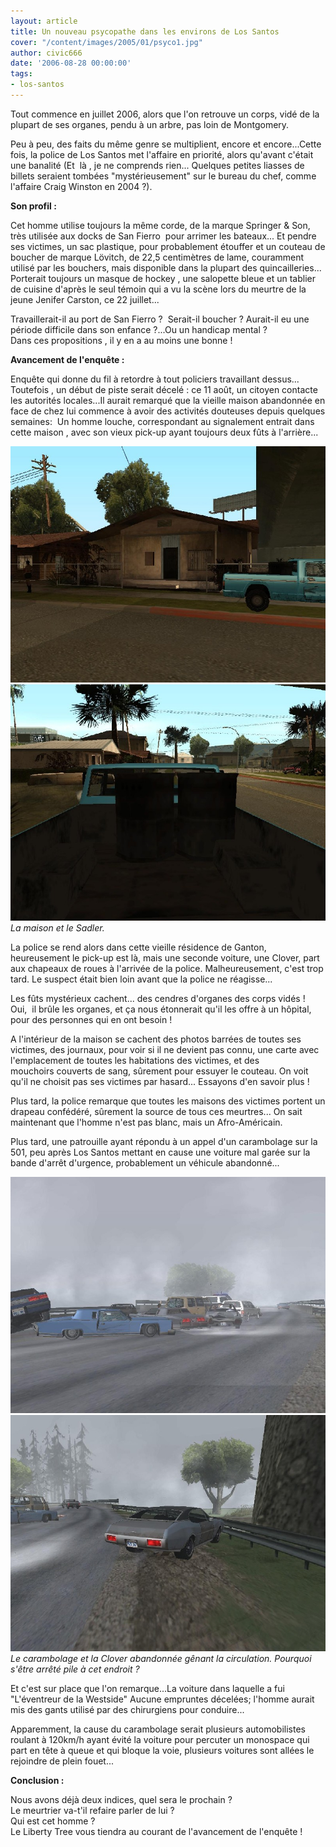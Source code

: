 ```yaml
---
layout: article
title: Un nouveau psycopathe dans les environs de Los Santos
cover: "/content/images/2005/01/psyco1.jpg"
author: civic666
date: '2006-08-28 00:00:00'
tags:
- los-santos
---
```


Tout commence en juillet 2006, alors que l'on&nbsp;retrouve un corps, vidé de la plupart de ses&nbsp;organes, pendu à un arbre, pas loin de Montgomery.

Peu à peu, des faits du même genre se multiplient, encore et encore...Cette fois, la police de Los Santos met l'affaire en priorité, alors qu'avant c'était une banalité (Et&nbsp; là , je ne comprends rien... Quelques petites liasses de billets seraient tombées "mystérieusement" sur le bureau du chef, comme l'affaire Craig Winston en 2004 ?).

**Son profil :**

Cet homme utilise toujours la même corde, de la marque Springer & Son, très utilisée aux docks de San Fierro&nbsp; pour arrimer les bateaux... Et pendre ses victimes, un sac plastique, pour probablement étouffer et un couteau de boucher de marque Lövitch, de 22,5 centimètres de lame, couramment utilisé par les bouchers, mais disponible dans la plupart des quincailleries... Porterait toujours un masque de hockey , une salopette bleue et un tablier de cuisine d'après le seul témoin qui a vu la scène lors du meurtre de la jeune Jenifer Carston, ce 22 juillet...

Travaillerait-il au port de San Fierro ?&nbsp; Serait-il boucher ? Aurait-il eu une période difficile dans son enfance ?...Ou un handicap mental ?  
Dans ces propositions , il y en a au moins une bonne !

**Avancement de l'enquête :**

Enquête qui donne du fil à retordre à tout policiers travaillant dessus...  
Toutefois , un début de piste serait décelé : ce 11 août, un citoyen contacte les autorités locales...Il aurait remarqué que la vieille maison abandonnée en face de chez lui commence à avoir des activités douteuses depuis quelques semaines:&nbsp; Un homme louche, correspondant au signalement entrait dans cette maison , avec son vieux pick-up ayant toujours deux fûts à l'arrière...

![](/content/images/2005/01/psyco1.jpg)
![La maison et le Sadler.](/content/images/2005/01/psyco2.jpg)
_La maison et le Sadler._

La police se rend alors dans cette vieille résidence de Ganton, heureusement le pick-up est là, mais une seconde voiture, une Clover, part aux chapeaux de roues à l'arrivée de la police. Malheureusement, c'est trop tard. Le suspect était bien loin avant que la police ne réagisse...

Les fûts mystérieux cachent... des cendres d'organes des corps vidés ! Oui,&nbsp; il brûle les organes, et&nbsp;ça nous étonnerait qu'il les offre à un hôpital, pour des personnes qui en ont besoin !

A l'intérieur de la maison se cachent des photos barrées de toutes ses victimes, des journaux, pour voir si il ne devient pas connu, une carte avec l'emplacement de toutes les habitations des victimes, et des mouchoirs&nbsp;couverts de sang, sûrement pour essuyer le couteau. On voit qu'il ne choisit pas ses victimes par hasard... Essayons d'en savoir plus !

Plus tard, la police remarque que toutes les maisons des victimes portent un drapeau confédéré, sûrement la source de tous ces meurtres... On sait maintenant que l'homme n'est pas blanc, mais&nbsp;un Afro-Américain.

Plus tard, une patrouille ayant répondu à un appel d'un carambolage sur la 501, peu après Los Santos mettant en cause une voiture mal garée sur la bande d'arrêt d'urgence, probablement un véhicule abandonné...

![](/content/images/2005/01/psyco3.jpg)
![Le carambolage et la Clover abandonnée gênant la circulation. Pourquoi s'être arrêté pile à cet endroit ?](/content/images/2005/01/psyco4.jpg)
_Le carambolage et la Clover abandonnée gênant la circulation. Pourquoi s'être arrêté pile à cet endroit ?_

Et c'est sur place que l'on remarque...La voiture dans laquelle a fui "L'éventreur de la Westside" Aucune empruntes décelées; l'homme aurait mis des gants&nbsp;utilisé par des chirurgiens&nbsp;pour conduire...

Apparemment, la cause du carambolage serait plusieurs automobilistes roulant à 120km/h ayant évité la voiture pour percuter un monospace qui part en tête à queue et qui bloque la voie, plusieurs voitures sont allées le rejoindre de plein fouet...

**Conclusion :**

Nous avons déjà deux indices, quel sera le prochain ?  
Le meurtrier va-t'il refaire parler de lui ?  
Qui est cet homme ?  
Le Liberty Tree vous tiendra au courant de l'avancement de l'enquête !

<!--kg-card-end: markdown-->
